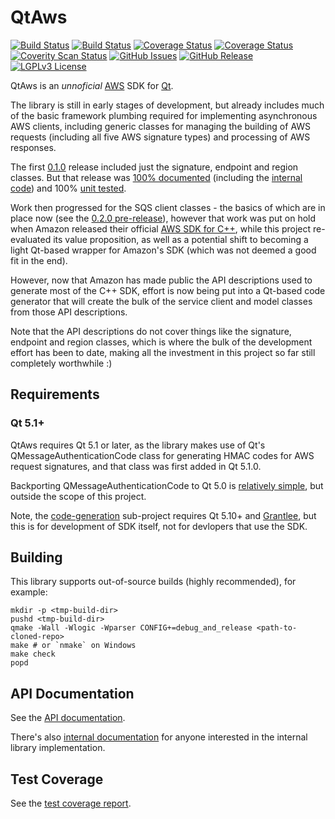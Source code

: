 # QtAws
[![Build Status](https://img.shields.io/travis/pcolby/aws-sdk-qt/master.svg "Linux (Travis CI)")](https://travis-ci.org/pcolby/aws-sdk-qt)
[![Build Status](https://img.shields.io/appveyor/ci/pcolby/aws-sdk-qt/master.svg "Windows (AppVeyor)")](https://ci.appveyor.com/project/pcolby/aws-sdk-qt)
[![Coverage Status](https://img.shields.io/codecov/c/github/pcolby/aws-sdk-qt.svg?label=codecov)](https://codecov.io/github/pcolby/aws-sdk-qt)
[![Coverage Status](https://img.shields.io/coveralls/pcolby/aws-sdk-qt.svg?label=coveralls)](https://coveralls.io/r/pcolby/aws-sdk-qt)
[![Coverity Scan Status](https://img.shields.io/coverity/scan/5528.svg "Coverity Scan")](https://scan.coverity.com/projects/5528)
[![GitHub Issues](http://img.shields.io/github/issues-raw/pcolby/aws-sdk-qt.svg)](https://github.com/pcolby/aws-sdk-qt/issues)
[![GitHub Release](http://img.shields.io/github/release/pcolby/aws-sdk-qt.svg)](https://github.com/pcolby/aws-sdk-qt/releases/latest)
[![LGPLv3 License](http://img.shields.io/badge/license-LGPLv3-blue.svg)](https://www.gnu.org/licenses/lgpl.html)

QtAws is an *unnoficial* [AWS] SDK for [Qt].

The library is still in early stages of development, but already includes much
of the basic framework plumbing required for implementing asynchronous AWS
clients, including generic classes for managing the building of AWS requests
(including all five AWS signature types) and processing of AWS responses.

The first [0.1.0](https://github.com/pcolby/aws-sdk-qt/releases/tag/v0.1.0)
release included just the signature, endpoint and region classes.  But that
release was [100% documented](http://pcolby.github.io/aws-sdk-qt/0.1.0/api/annotated.html)
(including the [internal code](http://pcolby.github.io/aws-sdk-qt/0.1.0/internal/annotated.html))
and 100% [unit tested](http://pcolby.github.io/aws-sdk-qt/0.1.0/coverage/).

Work then progressed for the SQS client classes - the basics of which are in
place now (see the [0.2.0 pre-release](https://github.com/pcolby/aws-sdk-qt/releases/tag/v0.2.0)),
however that work was put on hold when Amazon released their official
[AWS SDK for C++](https://github.com/aws/aws-sdk-cpp "aws-sdk-cpp"), while this
project re-evaluated its value proposition, as well as a potential shift to
becoming a light Qt-based wrapper for Amazon's SDK (which was not deemed a good
fit in the end).

However, now that Amazon has made public the API descriptions used to
generate most of the C++ SDK, effort is now being put into a Qt-based code
generator that will create the bulk of the service client and model classes from
those API descriptions.

Note that the API descriptions do not cover things like the signature, endpoint
and region classes, which is where the bulk of the development effort has been
to date, making all the investment in this project so far still completely
worthwhile :)

## Requirements
### Qt 5.1+
QtAws requires Qt 5.1 or later, as the library makes use of Qt's
QMessageAuthenticationCode class for generating HMAC codes for AWS request
signatures, and that class was first added in Qt 5.1.0.

Backporting QMessageAuthenticationCode to Qt 5.0 is [relatively simple](
https://github.com/pcolby/aws-sdk-qt/blob/196b5cd5e571d6883d288705234770a5e606d1f0/.travis.yml#L34),
but outside the scope of this project.

Note, the [code-generation](code-generation) sub-project requires Qt
5.10+ and [Grantlee](https://github.com/steveire/grantlee), but this is
for development of SDK itself, not for devlopers that use the SDK.

## Building
This library supports out-of-source builds (highly recommended), for example:

~~~{.sh}
mkdir -p <tmp-build-dir>
pushd <tmp-build-dir>
qmake -Wall -Wlogic -Wparser CONFIG+=debug_and_release <path-to-cloned-repo>
make # or `nmake` on Windows
make check
popd
~~~

## API Documentation

See the [API documentation](http://pcolby.github.io/aws-sdk-qt/head/api/qtaws-index.html).

There's also [internal documentation](http://pcolby.github.io/aws-sdk-qt/head/internal/qtaws-index.html)
for anyone interested in the internal library implementation.

## Test Coverage

See the [test coverage report](http://pcolby.github.io/aws-sdk-qt/head/coverage/).

[AWS]: https://aws.amazon.com/ "Amazon Web Services"
[Qt]: https://qt.io/ "Qt Cross-platform Devleopment Framework"
